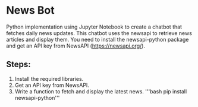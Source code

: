 # News Bot
  Python implementation using Jupyter Notebook to create a chatbot that fetches daily news updates. This chatbot uses the newsapi to retrieve news articles and display them. You need to install the newsapi-python package and get an API key from NewsAPI (https://newsapi.org/).
## Steps:
1. Install the required libraries.
2. Get an API key from NewsAPI.
3. Write a function to fetch and display the latest news.
'''bash
pip install newsapi-python'''

  
  
